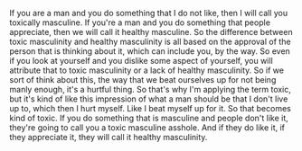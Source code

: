  If you are a man and you do something that I do not like, then I will call you toxically masculine. If you're a man and you do something that people appreciate, then we will call it healthy masculine. So the difference between toxic masculinity and healthy masculinity is all based on the approval of the person that is thinking about it, which can include you, by the way. So even if you look at yourself and you dislike some aspect of yourself, you will attribute that to toxic masculinity or a lack of healthy masculinity. So if we sort of think about this, the way that we beat ourselves up for not being manly enough, it's a hurtful thing. So that's why I'm applying the term toxic, but it's kind of like this impression of what a man should be that I don't live up to, which then I hurt myself. Like I beat myself up for it. So that becomes kind of toxic. If you do something that is masculine and people don't like it, they're going to call you a toxic masculine asshole. And if they do like it, if they appreciate it, they will call it healthy masculinity.